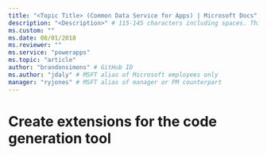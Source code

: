 ```yaml
---
title: "<Topic Title> (Common Data Service for Apps) | Microsoft Docs" # Intent and product brand in a unique string of 43-59 chars including spaces
description: "<Description>" # 115-145 characters including spaces. This abstract displays in the search result.
ms.custom: ""
ms.date: 08/01/2018
ms.reviewer: ""
ms.service: "powerapps"
ms.topic: "article"
author: "brandonsimons" # GitHub ID
ms.author: "jdaly" # MSFT alias of Microsoft employees only
manager: "ryjones" # MSFT alias of manager or PM counterpart
---
```

# Create extensions for the code generation tool

<!-- 
This is not high priority and the sample code to support it needs to be moved to the Samples Repo.

https://docs.microsoft.com/en-us/dynamics365/customer-engagement/developer/org-service/extend-code-generation-tool 

Add in the content from

https://docs.microsoft.com/en-us/dynamics365/customer-engagement/developer/org-service/helper-code-enumerations-option-sets 
-->